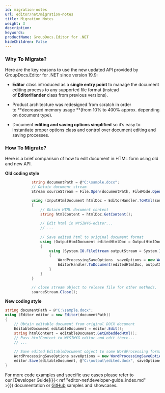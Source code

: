 ```yaml
---
id: migration-notes
url: editor/net/migration-notes
title: Migration Notes
weight: 3
description: 
keywords: 
productName: GroupDocs.Editor for .NET
hideChildren: False
---
```

### Why To Migrate?

Here are the key reasons to use the new updated API provided by GroupDocs.Editor for .NET since version 19.9:

*   **Editor** class introduced as a **single entry point** to manage the document editing process to any supported file format (instead of **EditorHander** class from previous versions). 
    
*   Product architecture was redesigned from scratch in order to **decreased memory usage **(from 10% to 400% approx. depending on document type).
    
*   Document **editing **and** saving options simplified** so it’s easy to instantiate proper options class and control over document editing and saving processes.  
    

### How To Migrate?

Here is a brief comparison of how to edit document in HTML form using old and new API.  

**Old coding style**

```csharp
			string documentPath = @"C:\sample.docx"; 
     		// Obtain document stream
            Stream sourceStream = File.Open(documentPath, FileMode.Open, FileAccess.Read);

            using (InputHtmlDocument htmlDoc = EditorHandler.ToHtml(sourceStream))
            {
                // Obtain HTML document content
                string htmlContent = htmlDoc.GetContent();
				
				// Edit html in WYSIWYG-editor...
				// ...
 
				// Save edited html to original document format
                using (OutputHtmlDocument editedHtmlDoc = OutputHtmlDocument.FromMarkup(htmlContent, Path.Combine(Common.sourcePath, Common.resultResourcesFolder)))
                {
                    using (System.IO.FileStream outputStream = System.IO.File.Create(@"C:\output\edited.docx"))
                    {
                        WordProcessingSaveOptions  saveOptions = new WordProcessingSaveOptions();
                        EditorHandler.ToDocument(editedHtmlDoc, outputStream, saveOptions);
                    }
                }
            }

            // close stream object to release file for other methods.
            sourceStream.Close();
```

**New coding style**

```csharp
string documentPath = @"C:\sample.docx"; 
using (Editor editor = new Editor(documentPath))
{
    // Obtain editable document from original DOCX document
    EditableDocument editableDocument = editor.Edit();
	string htmlContent = editableDocument.GetEmbeddedHtml();
    // Pass htmlContent to WYSIWYG editor and edit there...
    // ...
 
    // Save edited EditableDocument object to some WordProcessing format - DOC for example
    WordProcessingSaveOptions saveOptions = new WordProcessingSaveOptions(Formats.WordProcessingFormats.Docx);
    editor.Save(editableDocument, @"C:\output\edited.docx", saveOptions);
}
```

For more code examples and specific use cases please refer to our [Developer Guide]({{< ref "editor-net\developer-guide\_index.md" >}}) documentation or [GitHub](https://github.com/groupdocs-editor/GroupDocs.Editor-for-.NET) samples and showcases.
